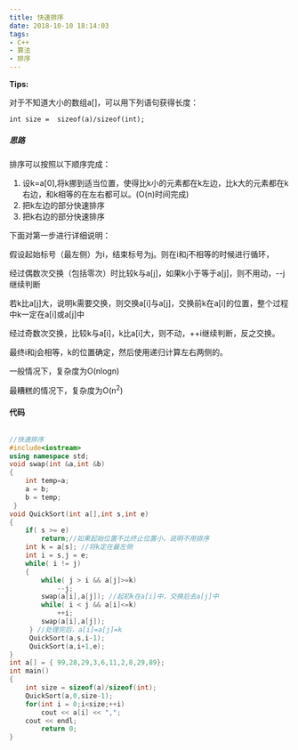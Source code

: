 ```yaml
---
title: 快速排序
date: 2018-10-10 18:14:03
tags:
- C++
- 算法
- 排序
---
```


**Tips:**

对于不知道大小的数组a[]，可以用下列语句获得长度：

`int size =  sizeof(a)/sizeof(int);`

<!--more-->

##### 思路

排序可以按照以下顺序完成：

1. 设k=a[0],将k挪到适当位置，使得比k小的元素都在k左边，比k大的元素都在k右边，和k相等的在左右都可以。(O(n)时间完成)
2. 把k左边的部分快速排序
3. 把k右边的部分快速排序

下面对第一步进行详细说明：

假设起始标号（最左侧）为i，结束标号为j。则在i和j不相等的时候进行循环，

经过偶数次交换（包括零次）时比较k与a[j]，如果k小于等于a[j]，则不用动，--j继续判断

若k比a[j]大，说明k需要交换，则交换a[i]与a[j]，交换前k在a[i]的位置，整个过程中k一定在a[i]或a[j]中

经过奇数次交换，比较k与a[i]，k比a[i]大，则不动，++i继续判断，反之交换。

最终i和j会相等，k的位置确定，然后使用递归计算左右两侧的。

一般情况下，复杂度为O(nlogn)

最糟糕的情况下，复杂度为O(n<sup>2</sup>)

#### 代码

```c++

//快速排序
#include<iostream>
using namespace std;
void swap(int &a,int &b)
{
	int temp=a;
	a = b;
	b = temp;
 } 
void QuickSort(int a[],int s,int e)
{
	if( s >= e)
		return;//如果起始位置不比终止位置小，说明不用排序
	int k = a[s]; //将k定在最左侧
	int i = s,j = e;
	while( i != j)
	{
		while( j > i && a[j]>=k)
			--j;
		swap(a[i],a[j]); //起初k在a[i]中，交换后去a[j]中
		while( i < j && a[i]<=k)
			++i;
		swap(a[i],a[j]); 
	 } //处理完后，a[i]=a[j]=k
	 QuickSort(a,s,i-1);
	 QuickSort(a,i+1,e); 
}
int a[] = { 99,28,29,3,6,11,2,8,29,89};
int main()
{
	int size = sizeof(a)/sizeof(int);
	QuickSort(a,0,size-1);
	for(int i = 0;i<size;++i)
		cout << a[i] << ",";
	cout << endl;
		return 0;
}

```

